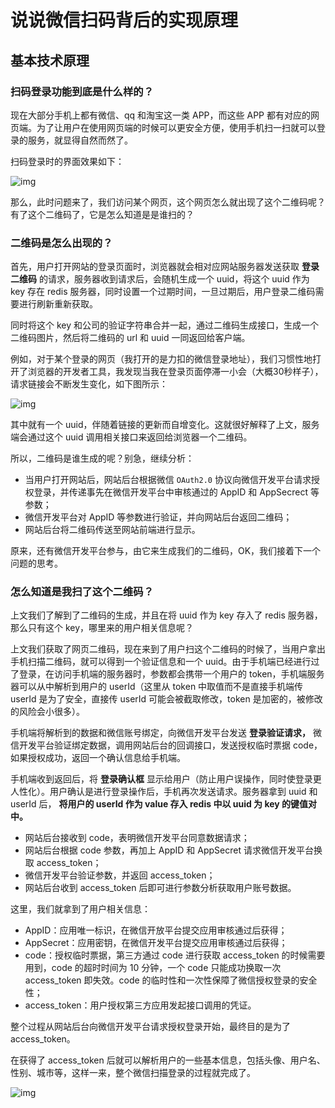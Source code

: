 # 说说微信扫码背后的实现原理

## 基本技术原理

### 扫码登录功能到底是什么样的？

现在大部分手机上都有微信、qq 和淘宝这一类 APP，而这些 APP 都有对应的网页端。为了让用户在使用网页端的时候可以更安全方便，使用手机扫一扫就可以登录的服务，就显得自然而然了。

扫码登录时的界面效果如下：

![img](https://p3-juejin.byteimg.com/tos-cn-i-k3u1fbpfcp/561d86e36b7f4107b03e81569c87c963~tplv-k3u1fbpfcp-zoom-1.image?imageslim)

那么，此时问题来了，我们访问某个网页，这个网页怎么就出现了这个二维码呢？有了这个二维码了，它是怎么知道是是谁扫的？

### 二维码是怎么出现的？

首先，用户打开网站的登录页面时，浏览器就会相对应网站服务器发送获取 **登录二维码** 的请求，服务器收到请求后，会随机生成一个 uuid，将这个 uuid 作为 key 存在 redis 服务器，同时设置一个过期时间，一旦过期后，用户登录二维码需要进行刷新重新获取。

同时将这个 key 和公司的验证字符串合并一起，通过二维码生成接口，生成一个二维码图片，然后将二维码的 url 和 uuid 一同返回给客户端。

例如，对于某个登录的网页（我打开的是力扣的微信登录地址），我们习惯性地打开了浏览器的开发者工具，我发现当我在登录页面停滞一小会（大概30秒样子），请求链接会不断发生变化，如下图所示：

![img](https://p3-juejin.byteimg.com/tos-cn-i-k3u1fbpfcp/2e9201b75bde42758839ecbcffe3004c~tplv-k3u1fbpfcp-zoom-1.image?imageslim)

其中就有一个 uuid，伴随着链接的更新而自增变化。这就很好解释了上文，服务端会通过这个 uuid 调用相关接口来返回给浏览器一个二维码。

所以，二维码是谁生成的呢？别急，继续分析：

*   当用户打开网站后，网站后台根据微信 `OAuth2.0` 协议向微信开发平台请求授权登录，并传递事先在微信开发平台中审核通过的 AppID 和 AppSecrect 等参数；
*   微信开发平台对 AppID 等参数进行验证，并向网站后台返回二维码；
*   网站后台将二维码传送至网站前端进行显示。

原来，还有微信开发平台参与，由它来生成我们的二维码，OK，我们接着下一个问题的思考。

### 怎么知道是我扫了这个二维码？

上文我们了解到了二维码的生成，并且在将 uuid 作为 key 存入了 redis 服务器，那么只有这个 key，哪里来的用户相关信息呢？

上文我们获取了网页二维码，现在来到了用户扫这个二维码的时候了，当用户拿出手机扫描二维码，就可以得到一个验证信息和一个 uuid。由于手机端已经进行过了登录，在访问手机端的服务器时，参数都会携带一个用户的 token，手机端服务器可以从中解析到用户的 userId（这里从 token 中取值而不是直接手机端传 userId 是为了安全，直接传 userId 可能会被截取修改，token 是加密的，被修改的风险会小很多）。

手机端将解析到的数据和微信账号绑定，向微信开发平台发送 **登录验证请求，** 微信开发平台验证绑定数据，调用网站后台的回调接口，发送授权临时票据 code，如果授权成功，返回一个确认信息给手机端。

手机端收到返回后，将 **登录确认框** 显示给用户（防止用户误操作，同时使登录更人性化）。用户确认是进行登录操作后，手机再次发送请求。服务器拿到 uuid 和 userId 后， **将用户的 userId 作为 value 存入 redis 中以 uuid 为 key 的键值对中。**

*   网站后台接收到 code，表明微信开发平台同意数据请求；
*   网站后台根据 code 参数，再加上 AppID 和 AppSecret 请求微信开发平台换取 access_token；
*   微信开发平台验证参数，并返回 access_token；
*   网站后台收到 access_token 后即可进行参数分析获取用户账号数据。

这里，我们就拿到了用户相关信息：

*   AppID：应用唯一标识，在微信开放平台提交应用审核通过后获得；
*   AppSecret：应用密钥，在微信开发平台提交应用审核通过后获得；
*   code：授权临时票据，第三方通过 code 进行获取 access_token 的时候需要用到，code 的超时时间为 10 分钟，一个 code 只能成功换取一次 access_token 即失效。code 的临时性和一次性保障了微信授权登录的安全性；
*   access_token：用户授权第三方应用发起接口调用的凭证。

整个过程从网站后台向微信开发平台请求授权登录开始，最终目的是为了 access_token。

在获得了 access_token 后就可以解析用户的一些基本信息，包括头像、用户名、性别、城市等，这样一来，整个微信扫描登录的过程就完成了。

![img](https://p3-juejin.byteimg.com/tos-cn-i-k3u1fbpfcp/66d463b6ee1f4f72b7367eb7ab2aa1d8~tplv-k3u1fbpfcp-zoom-1.image?imageslim)



